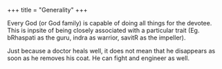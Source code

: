 +++
title = "Generality"
+++

Every God (or God family) is capable of doing all things for the devotee. This is inpsite of being closely associated with a particular trait (Eg. bRhaspati as the guru, indra as warrior, savitR as the impeller).

Just because a doctor heals well, it does not mean that he disappears as soon as he removes his coat. He can fight and engineer as well.



